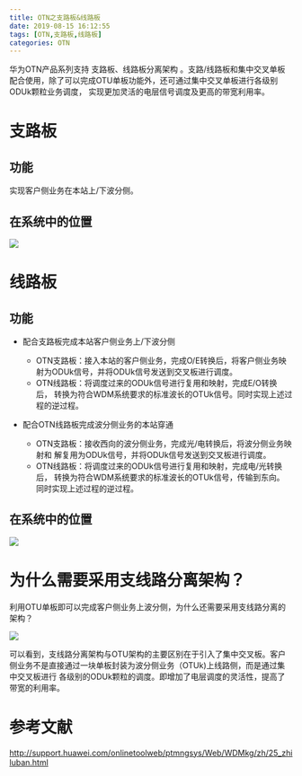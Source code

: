 ```yaml
---
title: OTN之支路板&线路板
date: 2019-08-15 16:12:55
tags: [OTN,支路板,线路板]
categories: OTN
---
```


<meta name="referrer" content="no-referrer" />

华为OTN产品系列支持 支路板、线路板分离架构 。支路/线路板和集中交叉单板配合使用，除了可以完成OTU单板功能外，还可通过集中交叉单板进行各级别ODUk颗粒业务调度， 实现更加灵活的电层信号调度及更高的带宽利用率。


# 支路板

## 功能

实现客户侧业务在本站上/下波分侧。

## 在系统中的位置

![](http://ww1.sinaimg.cn/large/006eDJDNly1g60fyh0b5pj30mg0d8tas.jpg)



# 线路板

## 功能

* 配合支路板完成本站客户侧业务上/下波分侧

  * OTN支路板：接入本站的客户侧业务，完成O/E转换后，将客户侧业务映射为ODUk信号，并将ODUk信号发送到交叉板进行调度。
  * OTN线路板：将调度过来的ODUk信号进行复用和映射，完成E/O转换后， 转换为符合WDM系统要求的标准波长的OTUk信号。同时实现上述过程的逆过程。

* 配合OTN线路板完成波分侧业务的本站穿通
  * OTN支路板：接收西向的波分侧业务，完成光/电转换后，将波分侧业务映射和 解复用为ODUk信号，并将ODUk信号发送到交叉板进行调度。 
  * OTN线路板：将调度过来的ODUk信号进行复用和映射，完成电/光转换后， 转换为符合WDM系统要求的标准波长的OTUk信号，传输到东向。 同时实现上述过程的逆过程。

## 在系统中的位置

![](http://ww1.sinaimg.cn/large/006eDJDNly1g60gjt0gljj30lh0d8go0.jpg)


# 为什么需要采用支线路分离架构？

利用OTU单板即可以完成客户侧业务上波分侧，为什么还需要采用支线路分离的架构？

![](http://ww1.sinaimg.cn/large/006eDJDNly1g60gljxh8hj312d0bajtq.jpg)

可以看到，支线路分离架构与OTU架构的主要区别在于引入了集中交叉板。客户侧业务不是直接通过一块单板封装为波分侧业务（OTUk)上线路侧，而是通过集中交叉板进行 各级别的ODUk颗粒的调度。即增加了电层调度的灵活性，提高了带宽的利用率。

# 参考文献
http://support.huawei.com/onlinetoolweb/ptmngsys/Web/WDMkg/zh/25_zhiluban.html
